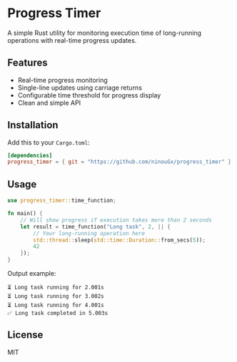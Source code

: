 # Progress Timer

A simple Rust utility for monitoring execution time of long-running operations with real-time progress updates.

## Features

- Real-time progress monitoring
- Single-line updates using carriage returns
- Configurable time threshold for progress display
- Clean and simple API

## Installation

Add this to your `Cargo.toml`:

```toml
[dependencies]
progress_timer = { git = "https://github.com/ninouGx/progress_timer" }
```

## Usage

```rust
use progress_timer::time_function;

fn main() {
    // Will show progress if execution takes more than 2 seconds
    let result = time_function("Long task", 2, || {
        // Your long-running operation here
        std::thread::sleep(std::time::Duration::from_secs(5));
        42
    });
}
```

Output example:
```
⏳ Long task running for 2.001s
⏳ Long task running for 3.002s
⏳ Long task running for 4.001s
✅ Long task completed in 5.003s
```

## License

MIT
